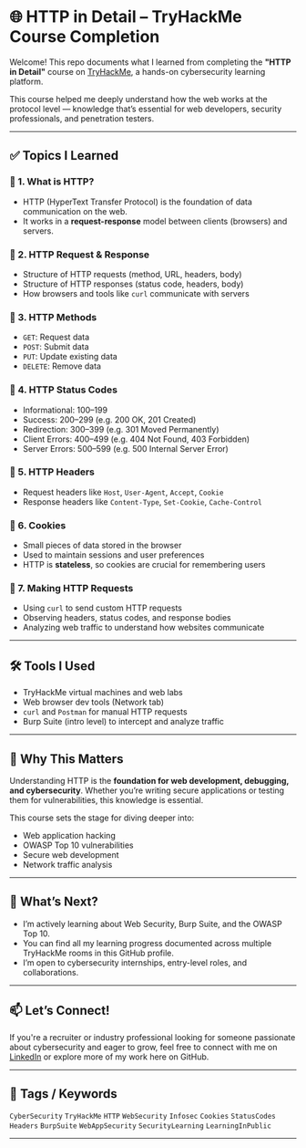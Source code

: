 # 🌐 HTTP in Detail – TryHackMe Course Completion

Welcome! This repo documents what I learned from completing the **"HTTP in Detail"** course on [TryHackMe](https://tryhackme.com/), a hands-on cybersecurity learning platform.

This course helped me deeply understand how the web works at the protocol level — knowledge that’s essential for web developers, security professionals, and penetration testers.

---

## ✅ Topics I Learned

### 📌 1. What is HTTP?
- HTTP (HyperText Transfer Protocol) is the foundation of data communication on the web.
- It works in a **request-response** model between clients (browsers) and servers.

### 📌 2. HTTP Request & Response
- Structure of HTTP requests (method, URL, headers, body)
- Structure of HTTP responses (status code, headers, body)
- How browsers and tools like `curl` communicate with servers

### 📌 3. HTTP Methods
- `GET`: Request data
- `POST`: Submit data
- `PUT`: Update existing data
- `DELETE`: Remove data


### 📌 4. HTTP Status Codes
- Informational: 100–199
- Success: 200–299 (e.g. 200 OK, 201 Created)
- Redirection: 300–399 (e.g. 301 Moved Permanently)
- Client Errors: 400–499 (e.g. 404 Not Found, 403 Forbidden)
- Server Errors: 500–599 (e.g. 500 Internal Server Error)

### 📌 5. HTTP Headers
- Request headers like `Host`, `User-Agent`, `Accept`, `Cookie`
- Response headers like `Content-Type`, `Set-Cookie`, `Cache-Control`

### 📌 6. Cookies
- Small pieces of data stored in the browser
- Used to maintain sessions and user preferences
- HTTP is **stateless**, so cookies are crucial for remembering users

### 📌 7. Making HTTP Requests
- Using `curl` to send custom HTTP requests
- Observing headers, status codes, and response bodies
- Analyzing web traffic to understand how websites communicate

---

## 🛠️ Tools I Used
- TryHackMe virtual machines and web labs
- Web browser dev tools (Network tab)
- `curl` and `Postman` for manual HTTP requests
- Burp Suite (intro level) to intercept and analyze traffic

---

## 📁 Why This Matters

Understanding HTTP is the **foundation for web development, debugging, and cybersecurity**. Whether you’re writing secure applications or testing them for vulnerabilities, this knowledge is essential.

This course sets the stage for diving deeper into:
- Web application hacking
- OWASP Top 10 vulnerabilities
- Secure web development
- Network traffic analysis

---

## 🚀 What’s Next?
- I’m actively learning about Web Security, Burp Suite, and the OWASP Top 10.
- You can find all my learning progress documented across multiple TryHackMe rooms in this GitHub profile.
- I’m open to cybersecurity internships, entry-level roles, and collaborations.

---

## 📫 Let’s Connect!
If you're a recruiter or industry professional looking for someone passionate about cybersecurity and eager to grow, feel free to connect with me on [LinkedIn]((https://www.linkedin.com/in/rahul-nandagopal/)) or explore more of my work here on GitHub.

---

## 🔖 Tags / Keywords

`CyberSecurity` `TryHackMe` `HTTP` `WebSecurity` `Infosec` `Cookies` `StatusCodes` `Headers` `BurpSuite` `WebAppSecurity` `SecurityLearning` `LearningInPublic`

---

